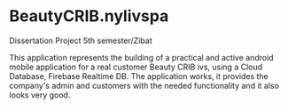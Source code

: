 # BeautyCRIB.nylivspa
Dissertation Project 5th semester/Zibat 


This application represents the building of a practical and active android mobile application for a real customer Beauty CRIB ivs,
using a Cloud Database, Firebase Realtime DB. 
The application works, it provides the company's admin and customers with the needed functionality and it also looks very good.
 
